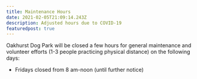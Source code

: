 ```yaml
---
title: Maintenance Hours
date: 2021-02-05T21:09:14.243Z
description: Adjusted hours due to COVID-19
featuredpost: true
---
```


Oakhurst Dog Park will be closed a few hours for general maintenance and volunteer efforts (1-3 people practicing physical distance) on the following days:

- Fridays closed from 8 am-noon (until further notice)
